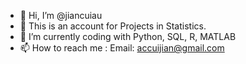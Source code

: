 - 👋 Hi, I’m @jiancuiau
- 👀 This is an account for Projects in Statistics.
- 🌱 I’m currently coding with Python, SQL, R, MATLAB
- 📫 How to reach me : Email: accuijian@gmail.com

<!---
jiancuiau/jiancuiau is a ✨ special ✨ repository because its `README.md` (this file) appears on your GitHub profile.
You can click the Preview link to take a look at your changes.
--->
